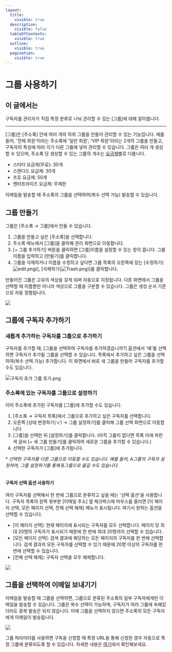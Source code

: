 ```yaml
---
layout:
  title:
    visible: true
  description:
    visible: false
  tableOfContents:
    visible: true
  outline:
    visible: true
  pagination:
    visible: true
---
```


# 그룹 사용하기

## 이 글에서는 <a href="#h_01h984hy14dfxnh2ehhdyp0nyq" id="h_01h984hy14dfxnh2ehhdyp0nyq"></a>

구독자를 관리자가 직접 특정 분류로 나눠 관리할 수 있는 \[그룹]에 대해 알아봅니다.

***



\[그룹]은 \[주소록] 안에 여러 개의 하위 그룹을 만들어 관리할 수 있는 기능입니다. 예를 들어, '전체 회원'이라는 주소록에 '일반 회원', 'VIP 회원'이라는 2개의 그룹을 만들고, 구독자의 특성에 따라 각기 다른 그룹에 넣어 관리할 수 있습니다. 그룹은 여러 개 생성할 수 있으며, 주소록 당 생성할 수 있는 그룹의 개수는 [요금제](https://help.stibee.com/hc/ko/articles/4756526887183)별로 다릅니다.&#x20;

* 스타터 요금제(무료): 30개
* 스탠다드 요금제: 30개
* 프로 요금제: 50개
* 엔터프라이즈 요금제: 무제한

이메일을 발송할 때 주소록의 그룹을 선택하여(복수 선택 가능) 발송할 수 있습니다.

## 그룹 만들기 <a href="#id-1" id="id-1"></a>

그룹은 \[주소록 → 그룹]에서 만들 수 있습니다.

1. 그룹을 만들고 싶은 \[주소록]을 선택합니다.
2. 주소록 메뉴에서 \[그룹]을 클릭해 관리 화면으로 이동합니다.
3. \[+ 그룹 추가하기] 버튼을 클릭하면 \[그룹]이름을 설정할 수 있는 창이 뜹니다. 그룹 이름을 입력하고 \[만들기]를 클릭합니다.
4. 그룹을 삭제하거나 이름을 수정하고 싶다면 그룹 목록의 오른쪽에 있는 \[수정하기(![edit.png](https://help.stibee.com/hc/article\_attachments/5855102600591))], \[삭제하기(![Trash.png](https://help.stibee.com/hc/article\_attachments/5855066635151))]를 클릭합니다.

만들어진 그룹은 고유의 색상을 갖게 되며 자동으로 지정됩니다. 다른 화면에서 그룹을 선택할 때 이름뿐만 아니라 색상으로 그룹을 구분할 수 있습니다. 그룹은 생성 순서 기준으로 자동 정렬됩니다.

![](https://help.stibee.com/hc/article\_attachments/7850690972047)

## 그룹에 구독자 추가하기 <a href="#id-2" id="id-2"></a>

### **새롭게 추가하는 구독자를 그룹으로 추가하기**

구독자를 추가할 때, \[그룹을 선택하여 구독자를 추가하겠습니까?] 옵션에서 '예'를 선택하면 구독자가 추가될 그룹을 선택할 수 있습니다. 목록에서 추가하고 싶은 그룹을 선택하여(복수 선택 가능) 추가합니다. 이 화면에서 바로 새 그룹을 만들어 구독자를 추가할 수도 있습니다.

![구독자 추가 그룹 추가.png](https://help.stibee.com/hc/article\_attachments/7850684417423)

### **주소록에 있는 구독자를 그룹으로 설정하기**

이미 주소록에 추가된 구독자를 \[그룹]에 추가할 수도 있습니다.

1. \[주소록 → 구독자 목록]에서 그룹으로 추가하고 싶은 구독자를 선택합니다.&#x20;
2. 오른쪽 \[상태 변경하기(∨) → 그룹 설정하기]를 클릭해 그룹 선택 화면으로 이동합니다.
3. \[그룹]을 선택한 뒤 \[설정하기]를 클릭합니다. (아직 그룹이 없다면 목록 아래 파란색 글씨 \[+ 새 그룹 만들기]를 클릭하여 새로운 그룹을 추가할 수 있습니다.)
4. 선택한 구독자가 \[그룹]에 추가됩니다.

_\* 선택한 구독자를 다른 그룹으로 이동할 수도 있습니다. 예를 들어, A그룹의 구독자 설정하여, 그룹 설정하기를 통해 B그룹으로 옮길 수도 있습니다._ &#x20;

<figure><img src="https://help.stibee.com/hc/article_attachments/7850684420879" alt=""><figcaption></figcaption></figure>

#### **구독자 선택 옵션 사용하기**

여러 구독자를 선택해서 한 번에 그룹으로 분류하고 싶을 때는 '선택 옵션'을 사용합니다. 구독자 목록의 왼쪽 윗부분 \[이메일 주소] 옆 체크박스에 마우스를 올리면 \[이 페이지 선택, 모든 페이지 선택, 전체 선택 해제] 메뉴가 표시됩니다. 여기서 원하는 옵션을 선택할 수 있습니다.

* \[이 페이지 선택]: 현재 페이지에 표시되는 구독자를 모두 선택합니다. 페이지 당 최대 20명의 구독자가 표시되기 때문에 한 번에 최대 20명까지 선택할 수 있습니다.
* \[모든 페이지 선택]: 검색 결과에 해당하는 모든 페이지의 구독자를 한 번에 선택합니다. 검색 결과의 모든 구독자를 선택할 수 있기 때문에 20명 이상의 구독자를 한 번에 선택할 수 있습니다.
* \[전체 선택 해제]: 구독자 선택을 모두 해제합니다.

![](https://help.stibee.com/hc/article\_attachments/7850684424975)

## 그룹을 선택하여 이메일 보내기기 <a href="#id-3" id="id-3"></a>

이메일을 발송할 때 그룹을 선택하면, 그룹으로 분류된 주소록의 일부 구독자에게만 이메일을 발송할 수 있습니다. 그룹은 복수 선택이 가능하며, 구독자가 여러 그룹에 속해있더라도 중복 발송은 되지 않습니다. 이때 그룹을 선택하지 않으면 주소록의 모든 구독자에게 이메일이 발송됩니다.

![](https://help.stibee.com/hc/article\_attachments/7850725127695)

그룹 파라미터를 사용하면 구독을 신청할 때 특정 URL을 통해 신청한 경우 자동으로 특정 그룹에 분류되도록 할 수 있습니다. 자세한 내용은 [여기](../subscribe/automated-categorization.md#url)에서 확인해보세요.
